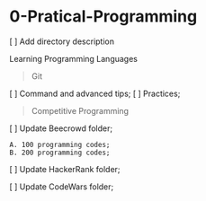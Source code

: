 # 0-Pratical-Programming
[ ] Add directory description

Learning Programming Languages
> Git

  [ ] Command and advanced tips;
  [ ] Practices;

> Competitive Programming

  [ ] Update Beecrowd folder;
  
    A. 100 programming codes;
    B. 200 programming codes;
    
  [ ] Update HackerRank folder;

  [ ] Update CodeWars folder;  
